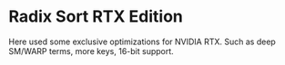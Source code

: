 # Radix Sort RTX Edition

Here used some exclusive optimizations for NVIDIA RTX. Such as deep SM/WARP terms, more keys, 16-bit support.
